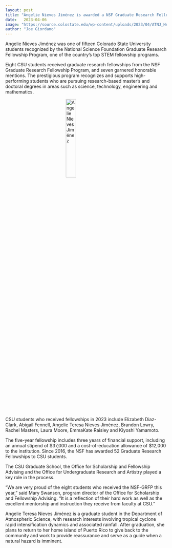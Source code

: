 ```yaml
---
layout: post
title: "Angelie Nieves Jiménez is awarded a NSF Graduate Research Fellowship"
date:   2023-04-06
image: "https://source.colostate.edu/wp-content/uploads/2023/04/ATNJ_Headshot_AMS-200x200.jpg"
author: "Joe Giordano"
---
```


Angelie Nieves Jiménez was one of fifteen Colorado State University students recognized by the National Science Foundation Graduate Research Fellowship Program, one of the country’s top STEM fellowship programs.

Eight CSU students received graduate research fellowships from the NSF Graduate Research Fellowship Program, and seven garnered honorable mentions. The prestigious program recognizes and supports high-performing students who are pursuing research-based master’s and doctoral degrees in areas such as science, technology, engineering and mathematics.

<!--more-->

<img src="https://source.colostate.edu/wp-content/uploads/2023/04/ATNJ_Headshot_AMS-200x200.jpg"
     alt="Angelie Nieves Jiménez"
     style=" display: block;margin-left: auto;margin-right: auto;width: 25%;" />

CSU students who received fellowships in 2023 include Elizabeth Diaz-Clark, Abigail Fennell, Angelie Teresa Nieves Jiménez, Brandon Lowry, Rachel Masters, Laura Moore, EmmaKate Raisley and Kiyoshi Yamamoto.

The five-year fellowship includes three years of financial support, including an annual stipend of $37,000 and a cost-of-education allowance of $12,000 to the institution. Since 2016, the NSF has awarded 52 Graduate Research Fellowships to CSU students.

The CSU Graduate School, the Office for Scholarship and Fellowship Advising and the Office for Undergraduate Research and Artistry played a key role in the process.

“We are very proud of the eight students who received the NSF-GRFP this year,” said Mary Swanson, program director of the Office for Scholarship and Fellowship Advising. “It is a reflection of their hard work as well as the excellent mentorship and instruction they receive from faculty at CSU.”

Angelie Teresa Nieves Jiménez is a graduate student in the Department of Atmospheric Science, with research interests involving tropical cyclone rapid intensification dynamics and associated rainfall. After graduation, she plans to return to her home island of Puerto Rico to give back to the community and work to provide reassurance and serve as a guide when a natural hazard is imminent.
